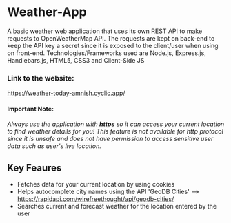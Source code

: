 # Weather-App
A basic weather web application that uses its own REST API to make requests to OpenWeatherMap API. The requests are kept on back-end to keep the API key a secret since it is exposed to the client/user when using on front-end. Technologies/Frameworks used are Node.js, Express.js, Handlebars.js, HTML5, CSS3 and Client-Side JS

### Link to the website:
https://weather-today-amnish.cyclic.app/

#### Important Note: 
*Always use the application with **https** so it can access your current location to find weather details for you! This feature is not available for http protocol since it is unsafe and does not have permission to access sensitive user data such as user's live location.*

## Key Feaures
* Fetches data for your current location by using cookies
* Helps autocomplete city names using the API 'GeoDB Cities' --> https://rapidapi.com/wirefreethought/api/geodb-cities/
* Searches current and forecast weather for the location entered by the user
